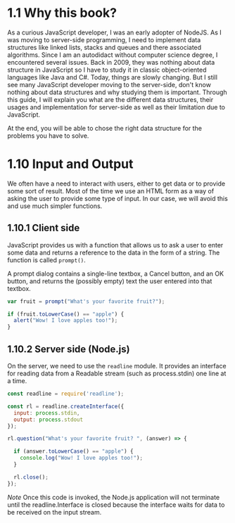 # 1.1 Why this book?

As a curious JavaScript developer, I was an early adopter of NodeJS. As I was moving to server-side programming, I need to implement data structures like linked lists, stacks and queues and there associated algorithms. Since I am an autodidact without computer science degree, I encountered several issues. Back in 2009, they was nothing about data structure in JavaScript so I have to study it in classic object-oriented languages like Java and C#. Today, things are slowly changing. But I still see many JavaScript developer moving to the server-side, don't know nothing about data structures and why studying them is important.
Through this guide, I will explain you what are the different data structures, their usages and implementation for server-side as well as their limitation due to JavaScript.

At the end, you will be able to chose the right data structure for the problems you have to solve.

# 1.10 Input and Output
We often have a need to interact with users, either to get data or to provide some sort of result. Most of the time we use an HTML form as a way of asking the user to provide some type of input. In our case, we will avoid this and use much simpler functions.

## 1.10.1 Client side
JavaScript provides us with a function that allows us to ask a user to enter some data and returns a reference to the data in the form of a string. The function is called `prompt()`.

A prompt dialog contains a single-line textbox, a Cancel button, and an OK button, and returns the (possibly empty) text the user entered into that textbox.

```javascript
var fruit = prompt("What's your favorite fruit?");

if (fruit.toLowerCase() == "apple") {
  alert("Wow! I love apples too!");
}
```

## 1.10.2 Server side (Node.js)
On the server, we need to use the `readline` module. It provides an interface for reading data from a Readable stream (such as process.stdin) one line at a time.

```javascript
const readline = require('readline');

const rl = readline.createInterface({
  input: process.stdin,
  output: process.stdout
});

rl.question("What's your favorite fruit? ", (answer) => {

  if (answer.toLowerCase() == "apple") {
    console.log("Wow! I love apples too!");
  }

  rl.close();
});
```

_Note_ Once this code is invoked, the Node.js application will not terminate until the readline.Interface is closed because the interface waits for data to be received on the input stream.
